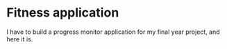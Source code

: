 # Fitness application

I have to build a progress monitor application for my final year project, and here it is.